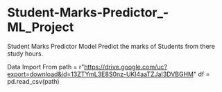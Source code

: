 # Student-Marks-Predictor_-ML_Project
Student Marks Predictor Model Predict the marks of Students from there study hours.


Data Import From
path = r"https://drive.google.com/uc?export=download&id=13ZTYmL3E8S0nz-UKl4aaTZJaI3DVBGHM"
df  = pd.read_csv(path)
